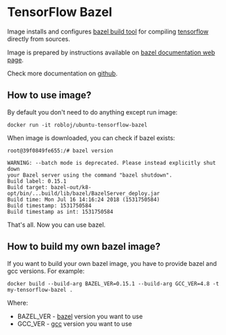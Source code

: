 # TensorFlow Bazel

Image installs and configures [bazel build tool](https://docs.bazel.build/) for compiling [tensorflow](https://www.tensorflow.org) directly from sources.

Image is prepared by instructions available on [bazel documentation web page](https://docs.bazel.build/versions/master/install-ubuntu.html#install-with-installer-ubuntu).

Check more documentation on [github](https://github.com/robertobloj/tensorflow-builder).

## How to use image?

By default you don't need to do anything except run image:

```
docker run -it robloj/ubuntu-tensorflow-bazel
```

When image is downloaded, you can check if bazel exists:

```
root@39f0849fe655:/# bazel version

WARNING: --batch mode is deprecated. Please instead explicitly shut down
your Bazel server using the command "bazel shutdown".
Build label: 0.15.1
Build target: bazel-out/k8-opt/bin/...build/lib/bazel/BazelServer_deploy.jar
Build time: Mon Jul 16 14:16:24 2018 (1531750584)
Build timestamp: 1531750584
Build timestamp as int: 1531750584
```


That's all. Now you can use bazel.

## How to build my own bazel image?

If you want to build your own bazel image, you have to provide bazel and gcc
versions. For example:

```
docker build --build-arg BAZEL_VER=0.15.1 --build-arg GCC_VER=4.8 -t my-tensorflow-bazel .
```


Where:

- BAZEL_VER - [bazel](https://docs.bazel.build/) version you want to use
- GCC_VER - [gcc](https://gcc.gnu.org/) version you want to use
